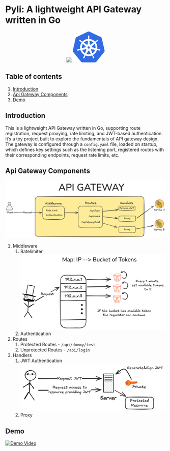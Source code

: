# Pyli: A lightweight API Gateway written in Go

<p align="center">
     <img src="https://repository-images.githubusercontent.com/234231371/00fd8700-5430-11ea-820b-15fd85b2472c" width="250">
     <img src="https://github.com/kubernetes/kubernetes/raw/master/logo/logo.png" width="100">
</p>

## Table of contents

1. [Introduction](#introduction)
2. [Api Gateway Components](#api-gateway-components)
3. [Demo](#demo)

## Introduction
This is a lightweight API Gateway written in Go, supporting route registration, request proxying, rate limiting, and JWT-based authentication. It’s a toy project built to explore the fundamentals of API gateway design. The gateway is configured through a `config.yaml` file, loaded on startup, which defines key settings such as the listening port, registered routes with their corresponding endpoints, request rate limits, etc.

## Api Gateway Components
![api-gateway](./api-gateway.png)
1. Middleware
    1. Ratelimiter
    ![rate-limiter](./rate-limiter.png)
    2. Authentication
2. Routes
    1. Protected Routes - `/api/dummy/test`
    2. Unprotected Routes - `/api/login`
3. Handlers
    1. JWT Authentication
    ![jwt](./jwt.png)
    2. Proxy

## Demo

[![Demo Video](https://i.imgur.com/nAh3eXT.png)](https://www.youtube.com/watch?v=zcMfjyWxQZ0)
